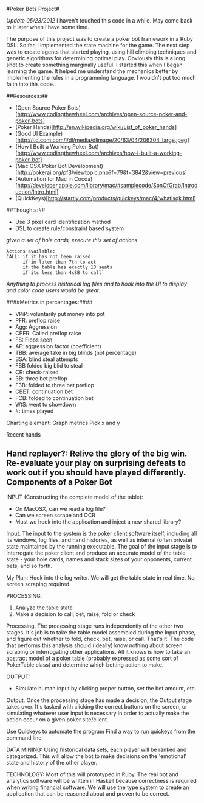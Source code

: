 #Poker Bots Project#

*Update 05/23/2012*
I haven't touched this code in a while. May come back to it later when I have some time.

The purpose of this project was to create a poker bot framework in a Ruby DSL.
So far, I implemented the state machine for the game. The next step was to create
agents that started playing, using hill climbing techniques and genetic algorithms for
determining optimal play. Obviously this is a long shot to create something marginally useful.
I started this when I began learning the game. It helped me understand the mechanics better by
implementing the rules in a programming language. I wouldn't put too much faith into this code..

##Resources:##

* (Open Source Poker Bots)[http://www.codingthewheel.com/archives/open-source-poker-and-poker-bots]
* (Poker Hands)[http://en.wikipedia.org/wiki/List_of_poker_hands]
* (Good UI Example)[http://i.d.com.com/i/dl/media/dlimage/20/63/04/206304_large.jpeg]
* (How I Built a Working Poker Bot)[http://www.codingthewheel.com/archives/how-i-built-a-working-poker-bot]
* (Mac OSX Poker Bot Development)[http://pokerai.org/pf3/viewtopic.php?f=79&t=3842&view=previous]
* (Automation for Mac in Cocoa)[http://developer.apple.com/library/mac/#samplecode/SonOfGrab/Introduction/Intro.html]
* (QuickKeys)[http://startly.com/products/quickeys/mac/4/whatisqk.html]

##Thoughts:##

* Use 3 pixel card identification method
* DSL to create rule/constraint based system
 
*given a set of hole cards, execute this set of actions*

    Actions available:
    CALL: if it has not been raised
          if im later than 7th to act
          if the table has exactly 10 seats
          if its less than 4xBB to call`

*Anything to process historical log files and to hook into the UI to display and color code users would be great.*

####Metrics in percentages:####

* VPiP: voluntarily put money into pot
* PFR: preflop raise
* Agg: Aggression
* CPFR: Called preflop raise
* FS: Flops seen
* AF: aggression factor (coefficient)
* TBB: average take in big blinds (not percentage)
* BSA: blind steal attempts
* FBB folded big blid to steal
* CR: check-raised
* 3B: three bet preflop
* F3B: folded to three bet preflop
* CBET: continuation bet
* FCB: folded to continuation bet
* WtS: went to showdown
* \#: times played

Charting element:
Graph metrics
Pick x and y

Recent hands

Hand replayer?: Relive the glory of the big win. Re-evaluate your play on surprising defeats to work out if you should have played differently.
Components of a Poker Bot
-------------------------

INPUT (Constructing the complete model of the table):
- On MacOSX, can we read a log file?
- Can we screen scrape and OCR
- Must we hook into the application and inject a new shared library?

Input. The input to the system is the poker client software itself, including all its windows, log files, and hand histories, as well as internal (often private) state maintained by the running executable. The goal of the input stage is to interrogate the poker client and produce an accurate model of the table state - your hole cards, names and stack sizes of your opponents, current bets, and so forth.

My Plan:
Hook into the log writer.  We will get the table state in real time. No screen scraping required

PROCESSING:
1. Analyze the table state
2. Make a decision to call, bet, raise, fold or check

Processing. The processing stage runs independently of the other two stages. It's job is to take the table model assembled during the Input phase, and figure out whether to fold, check, bet, raise, or call. That's it. The code that performs this analysis should (ideally) know nothing about screen scraping or interrogating other applications. All it knows is how to take an abstract model of a poker table (probably expressed as some sort of PokerTable class) and determine which betting action to make.

OUTPUT:
- Simulate human input by clicking proper button, set the bet amount, etc.

Output. Once the processing stage has made a decision, the Output stage takes over. It's tasked with clicking the correct buttons on the screen, or simulating whatever user input is necessary in order to actually make the action occur on a given poker site/client.

Use Quickeys to automate the program
Find a way to run quickeys from the command line

DATA MINING:
Using historical data sets, each player will be ranked and categorized.  This will allow the bot to make decisions on the 'emotional' state and history of the other player.

TECHNOLOGY:
Most of this will prototyped in Ruby. The real bot and analytics software will be written in Haskell because correctness is required when writing financial software. We will use the type system to create an application that can be reasoned about and proven to be correct.


